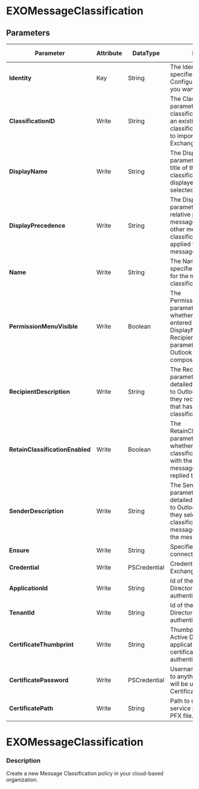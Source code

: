 ﻿# EXOMessageClassification

## Parameters

| Parameter | Attribute | DataType | Description | Allowed Values |
| --- | --- | --- | --- | --- |
| **Identity** | Key | String | The Identity parameter specifies the OME Configuration policy that you want to modify. ||
| **ClassificationID** | Write | String | The ClassificationID parameter specifies the classification ID (GUID) of an existing message classification that you want to import and use in your Exchange organization. ||
| **DisplayName** | Write | String | The DisplayName parameter specifies the title of the message classification that's displayed in Outlook and selected by users. ||
| **DisplayPrecedence** | Write | String | The DisplayPrecedence parameter specifies the relative precedence of the message classification to other message classifications that may be applied to a specified message. |Highest, Higher, High, MediumHigh, Medium, MediumLow, Low, Lower, Lowest|
| **Name** | Write | String | The Name parameter specifies the unique name for the message classification. ||
| **PermissionMenuVisible** | Write | Boolean | The PermissionMenuVisible parameter specifies whether the values that you entered for the DisplayName and RecipientDescription parameters are displayed in Outlook as the user composes a message.  ||
| **RecipientDescription** | Write | String | The RecipientDescription parameter specifies the detailed text that's shown to Outlook recipient when they receive a message that has the message classification applied. ||
| **RetainClassificationEnabled** | Write | Boolean | The RetainClassificationEnabled parameter specifies whether the message classification should persist with the message if the message is forwarded or replied to. ||
| **SenderDescription** | Write | String | The SenderDescription parameter specifies the detailed text that's shown to Outlook senders when they select a message classification to apply to a message before they send the message.  ||
| **Ensure** | Write | String | Specifies if this Outbound connector should exist. |Present, Absent|
| **Credential** | Write | PSCredential | Credentials of the Exchange Global Admin ||
| **ApplicationId** | Write | String | Id of the Azure Active Directory application to authenticate with. ||
| **TenantId** | Write | String | Id of the Azure Active Directory tenant used for authentication. ||
| **CertificateThumbprint** | Write | String | Thumbprint of the Azure Active Directory application's authentication certificate to use for authentication. ||
| **CertificatePassword** | Write | PSCredential | Username can be made up to anything but password will be used for CertificatePassword ||
| **CertificatePath** | Write | String | Path to certificate used in service principal usually a PFX file. ||

# EXOMessageClassification

### Description

Create a new Message Classification policy in your cloud-based organization.


